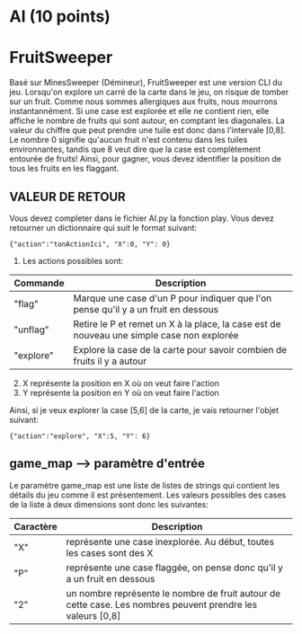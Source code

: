 # AI (10 points)

# FruitSweeper

Basé sur MinesSweeper (Démineur), FruitSweeper est une version CLI du jeu. Lorsqu'on explore un carré
de la carte dans le jeu, on risque de tomber sur un fruit. Comme nous sommes allergiques
aux fruits, nous mourrons instantannément. Si une case est explorée et elle ne contient rien, elle
affiche le nombre de fruits qui sont autour, en comptant les diagonales. La valeur du chiffre que
peut prendre une tuile est donc dans l'intervale [0,8]. Le nombre 0 signifie qu'aucun fruit n'est
contenu dans les tuiles environnantes, tandis que 8 veut dire que la case est complètement entourée
de fruits! Ainsi, pour gagner, vous devez identifier la position de tous les fruits en les flaggant.

##  VALEUR DE RETOUR

Vous devez completer dans le fichier AI.py la fonction play. Vous devez retourner un dictionnaire
qui suit le format suivant:

	{"action":"tonActionIci", "X":0, "Y": 0}

1. Les actions possibles sont:

| Commande     | Description                                                                               |
| ------------ | ----------------------------------------------------------------------------------------- |
| "flag"       | Marque une case d'un P pour indiquer que l'on pense qu'il y a un fruit en dessous         |
| "unflag"     | Retire le P et remet un X à la place, la case est de nouveau une simple case non explorée |
| "explore"    | Explore la case de la carte pour savoir combien de fruits il y a autour                   |
	

2. X représente la position en X où on veut faire l'action
3. Y représente la position en Y où on veut faire l'action

Ainsi, si je veux explorer la case [5,6] de la carte, je vais retourner l'objet suivant:

	{"action":"explore", "X":5, "Y": 6}

## game_map --> paramètre d'entrée

Le paramètre game_map est une liste de listes de strings qui contient les détails du jeu
comme il est présentement. Les valeurs possibles des cases de la liste à deux dimensions
sont donc les suivantes:

| Caractère | Description                                                                                                 |
| --------- | ----------------------------------------------------------------------------------------------------------- |
| "X"       | représente une case inexplorée. Au début, toutes les cases sont des X                                       |
| "P"       | représente une case flaggée, on pense donc qu'il y a un fruit en dessous                                    |
| "2"       | un nombre représente le nombre de fruit autour de cette case. Les nombres peuvent prendre les valeurs [0,8] |
		
